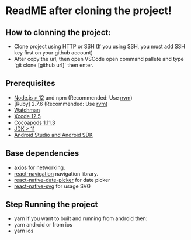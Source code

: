 # ReadME after cloning the project!
## How to clonning the project:
- Clone project using HTTP or SSH (If you using SSH, you must add SSH key first on your github account)
- After copy the url, then open VSCode open command pallete and type 'git clone [github url]' then enter.

## Prerequisites

- [Node.js > 12](https://nodejs.org) and npm (Recommended: Use [nvm](https://github.com/nvm-sh/nvm))
- [Ruby] 2.7.6 (Recommended: Use [rvm](https://rvm.io/rvm/install))
- [Watchman](https://facebook.github.io/watchman)
- [Xcode 12.5](https://developer.apple.com/xcode)
- [Cocoapods 1.11.3](https://cocoapods.org)
- [JDK > 11](https://www.oracle.com/java/technologies/javase-jdk11-downloads.html)
- [Android Studio and Android SDK](https://developer.android.com/studio)

## Base dependencies

- [axios](https://github.com/axios/axios) for networking.
- [react-navigation](https://reactnavigation.org/) navigation library.
- [react-native-date-picker]() for date picker
- [react-native-svg]() for usage SVG

## Step Running the project
- yarn
if you want to built and running from android then:
- yarn android
or from ios
- yarn ios
